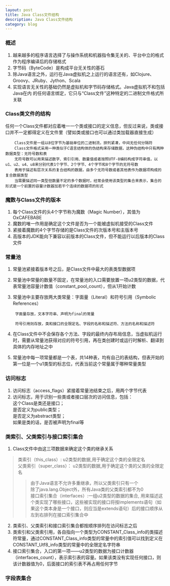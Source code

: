 ```yaml
---
layout: post
title: Java Class文件结构
description: Java Class文件结构
category: blog
---
```



### 概述   
1. 越来越多的程序语言选择了与操作系统和机器指令集无关的、平台中立的格式作为程序编译后的存储格式   
2. 字节码（ByteCode）是构成平台无关性的基石   
3. 除Java语言之外，运行在Java虚拟机之上运行的语言还有，如Clojure、Groovy、JRuby、Jython、Scala   
4. 实现语言无关性的基础仍然是虚拟机和字节码存储格式。Java虚拟机不和包括Java在内
的任何语言绑定，它只与“Class文件”这种特定的二进制文件格式所关联   
### Class类文件的结构   
任何一个Class文件都对应着唯一一个类或接口的定义信息，但反过来说，类或接
口并不一定都得定义在文件里（譬如类或接口也可以通过类加载器直接生成）   

        Class文件是一组以8位字节为基础单位的二进制流，排列紧凑，中间无任何分隔符   
        Class文件格式采用一种类似于C语言结构体的伪结构来存储数据，这种伪结构中只有两种数据类型：无符号数和表   
        无符号数可以用来描述数字、索引引用、数量值或者按照UTF-8编码构成字符串值，以u1、u2、u4、u8来分别代表1个字节、2个字节、4个字节和8个字节的无符号数   
        表用于描述有层次关系的复合结构的数据，由多个无符号数或者其他表作为数据项构成的复合数据类型   
        当需要描述同一类型但数量不定的多个数据时，经常会使用该类型的集合来表示，集合的形式是一个前置的容量计数器加若干个连续的数据项的形式   
### 魔数与Class文件的版本   
1. 每个Class文件的头4个字节称为魔数（Magic Number），其值为OxCAFEBABE   
2. 魔数的唯一作用是确定这个文件是否为一个能被虚拟机接受的Class文件   
3. 紧接着魔数的4个字节存储的是Class文件的次版本号和主版本号   
4. 高版本的JDK能向下兼容以前版本的Class文件，但不能运行以后版本的Class文件   

### 常量池   
1. 常量池紧接着版本号之后，是Class文件中最大的表类型数据项   
2. 常量池中常量的数量不固定，在常量池的入口需要放置一项u2类型的数据，代表常量池容量计数值（constant_pool_count），但从1开始计数   
3. 常量池中主要存放两大类常量：字面量（Literal）和符号引用（Symbolic References）   

        字面量存放，文本字符串、声明为final的常量   

        符号引用则存放，类和接口的全限定名、字段的名称和描述符、方法的名称和描述符   

4. 在Class文件中不会保存各个方法、字段的最终内存布局信息，当虚拟机运行时，需要从常量池获得对应的符号引用，再在类创建时或运行时解析、翻译到具体的内存地址之中   
5. 常量池中每一项常量都是一个表，共14种表，均有自己的表结构，但表开始的第一位是一个u1类型的标志位，代表当前这个常量属于哪种常量类型   
   
### 访问标志   
1. 访问标志（access_flags）紧接着常量池结束之后，用两个字节代表
2. 访问标志，用于识别一些类或者接口层次的访问信息，包括：   
        这个Class是类还是接口；   
        是否定义为public类型；   
        是否定义为abstract类型；   
        如果是类的话，是否被声明为final等   
   
### 类索引、父类索引与接口索引集合  
1. Class文件中由这三项数据来确定这个类的继承关系   
> 类索引（this_class）: u2类型的数据,用于确定这个类的全限定名  
> 父类索引（super_class）： u2类型的数据,用于确定这个类的父类的全限定名  
>> 由于Java语言不允许多重继承，所以父类索引只有一个   
>> 除了java.lang.Object外，所有Java类的父类索引都不为0   
> 接口索引集合（interfaces）:一组u2类型的数据的集合, 用来描述这个类实现了哪些接口，这些被实现的接口将按implements语句（如果这个类本身是一个接口，则应当是extends语句）后的接口顺序从左到右排列在接口索引集合中    
2. 类索引、父类索引和接口索引集合都按顺序排列在访问标志之后  
3. 类索引和父类索引用，各自指向一个类型为CONSTANT_Class_info的类描述符常量，通过CONSTANT_Class_info类型的常量中的索引值可以找到定义在CONSTANT_Utf8_info类型的常量中的全限定名字符串   
4. 接口索引集合，入口的第一项——u2类型的数据为接口计数器（interfaces_count），表示索引表的容量。如果该类没有实现任何接口，则该计数器值为0，后面接口的索引表不再占用任何字节  
  
 ###  字段表集合





